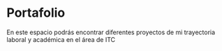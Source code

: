 # Portafolio
En este espacio podrás encontrar diferentes proyectos de mi trayectoria laboral y académica en el área de ITC
